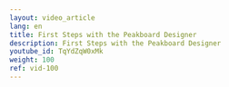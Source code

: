 ```yaml
---
layout: video_article
lang: en
title: First Steps with the Peakboard Designer
description: First Steps with the Peakboard Designer
youtube_id: TqYdZqW0xMk
weight: 100
ref: vid-100
---
```

